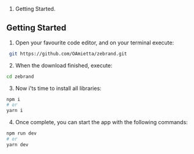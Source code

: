 1. Getting Started.

## Getting Started

1. Open your favourite code editor, and on your terminal execute:

```bash
 git https://github.com/OAmietta/zebrand.git
```

2. When the download finished, execute:

```bash
cd zebrand
```

3. Now i'ts time to install all libraries:

```bash
npm i
# or
yarn i
```

4. Once complete, you can start the app with the following commands:

```bash
npm run dev
# or
yarn dev
```
